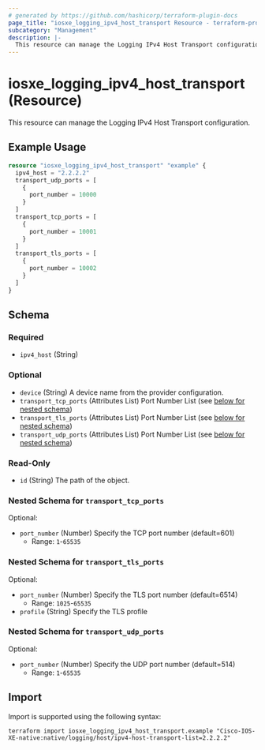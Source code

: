 ```yaml
---
# generated by https://github.com/hashicorp/terraform-plugin-docs
page_title: "iosxe_logging_ipv4_host_transport Resource - terraform-provider-iosxe"
subcategory: "Management"
description: |-
  This resource can manage the Logging IPv4 Host Transport configuration.
---
```


# iosxe_logging_ipv4_host_transport (Resource)

This resource can manage the Logging IPv4 Host Transport configuration.

## Example Usage

```terraform
resource "iosxe_logging_ipv4_host_transport" "example" {
  ipv4_host = "2.2.2.2"
  transport_udp_ports = [
    {
      port_number = 10000
    }
  ]
  transport_tcp_ports = [
    {
      port_number = 10001
    }
  ]
  transport_tls_ports = [
    {
      port_number = 10002
    }
  ]
}
```

<!-- schema generated by tfplugindocs -->
## Schema

### Required

- `ipv4_host` (String)

### Optional

- `device` (String) A device name from the provider configuration.
- `transport_tcp_ports` (Attributes List) Port Number List (see [below for nested schema](#nestedatt--transport_tcp_ports))
- `transport_tls_ports` (Attributes List) Port Number List (see [below for nested schema](#nestedatt--transport_tls_ports))
- `transport_udp_ports` (Attributes List) Port Number List (see [below for nested schema](#nestedatt--transport_udp_ports))

### Read-Only

- `id` (String) The path of the object.

<a id="nestedatt--transport_tcp_ports"></a>
### Nested Schema for `transport_tcp_ports`

Optional:

- `port_number` (Number) Specify the TCP port number (default=601)
  - Range: `1`-`65535`


<a id="nestedatt--transport_tls_ports"></a>
### Nested Schema for `transport_tls_ports`

Optional:

- `port_number` (Number) Specify the TLS port number (default=6514)
  - Range: `1025`-`65535`
- `profile` (String) Specify the TLS profile


<a id="nestedatt--transport_udp_ports"></a>
### Nested Schema for `transport_udp_ports`

Optional:

- `port_number` (Number) Specify the UDP port number (default=514)
  - Range: `1`-`65535`

## Import

Import is supported using the following syntax:

```shell
terraform import iosxe_logging_ipv4_host_transport.example "Cisco-IOS-XE-native:native/logging/host/ipv4-host-transport-list=2.2.2.2"
```
